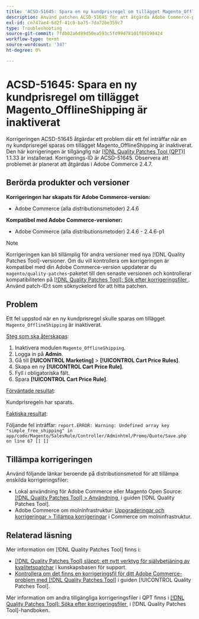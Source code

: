 ```yaml
---
title: 'ACSD-51645: Spara en ny kundprisregel om tillägget Magento_OfflineShipping är inaktiverat'
description: Använd patchen ACSD-51645 för att åtgärda Adobe Commerce-problemet när ett fel inträffar när en ny kundprisregel sparas om tillägget Magento_OfflineShipping är inaktiverat.
exl-id: ce747ae4-6d2f-41c0-ba75-7da72be359c7
type: Troubleshooting
source-git-commit: 7fdb02a6d89d50ea593c5fd99d78101f89198424
workflow-type: tm+mt
source-wordcount: '347'
ht-degree: 0%

---
```


# ACSD-51645: Spara en ny kundprisregel om tillägget Magento_OfflineShipping är inaktiverat

Korrigeringen ACSD-51645 åtgärdar ett problem där ett fel inträffar när en ny kundprisregel sparas om tillägget Magento_OfflineShipping är inaktiverat. Den här korrigeringen är tillgänglig när [[!DNL Quality Patches Tool (QPT)]](https://experienceleague.adobe.com/sv/docs/commerce-operations/tools/quality-patches-tool/quality-patches-tool-to-self-serve-quality-patches) 1.1.33 är installerad. Korrigerings-ID är ACSD-51645. Observera att problemet är planerat att åtgärdas i Adobe Commerce 2.4.7.

## Berörda produkter och versioner

**Korrigeringen har skapats för Adobe Commerce-version:**

* Adobe Commerce (alla distributionsmetoder) 2.4.6

**Kompatibel med Adobe Commerce-versioner:**

* Adobe Commerce (alla distributionsmetoder) 2.4.6 - 2.4.6-p1

>[!NOTE]
>
>Korrigeringen kan bli tillämplig för andra versioner med nya [!DNL Quality Patches Tool]-versioner. Om du vill kontrollera om korrigeringen är kompatibel med din Adobe Commerce-version uppdaterar du `magento/quality-patches`-paketet till den senaste versionen och kontrollerar kompatibiliteten på [[!DNL Quality Patches Tool]: Sök efter korrigeringsfiler &#x200B;](<https://experienceleague.adobe.com/tools/commerce-quality-patches/index.html?lang=sv-SE>). Använd patch-ID:t som söknyckelord för att hitta patchen.

## Problem

Ett fel uppstod när en ny kundprisregel skulle sparas om tillägget `Magento_OfflineShipping` är inaktiverat.

<u>Steg som ska återskapas</u>:

1. Inaktivera modulen `Magento_OfflineShipping`.
1. Logga in på **Admin**.
1. Gå till **[!UICONTROL Marketing]** > **[!UICONTROL Cart Price Rules]**.
1. Skapa en ny **[!UICONTROL Cart Price Rule]**.
1. Fyll i obligatoriska fält.
1. Spara **[!UICONTROL Cart Price Rule]**.

<u>Förväntade resultat</u>:

Kundprisregeln har sparats.

<u>Faktiska resultat</u>:

Följande fel inträffar:
`report.ERROR: Warning: Undefined array key "simple_free_shipping" in app/code/Magento/SalesRule/Controller/Adminhtml/Promo/Quote/Save.php on line 67 [] []`

## Tillämpa korrigeringen

Använd följande länkar beroende på distributionsmetod för att tillämpa enskilda korrigeringsfiler:

* Lokal användning för Adobe Commerce eller Magento Open Source: [[!DNL Quality Patches Tool] > Användning &#x200B;](/help/tools/quality-patches-tool/usage.md) i guiden [!DNL Quality Patches Tool].
* Adobe Commerce om molninfrastruktur: [Uppgraderingar och korrigeringar > Tillämpa korrigeringar](https://experienceleague.adobe.com/docs/commerce-cloud-service/user-guide/develop/upgrade/apply-patches.html?lang=sv-SE) i Commerce om molninfrastruktur.

## Relaterad läsning

Mer information om [!DNL Quality Patches Tool] finns i:

* [[!DNL Quality Patches Tool] släppt: ett nytt verktyg för självbetjäning av kvalitetspatchar](https://experienceleague.adobe.com/sv/docs/commerce-operations/tools/quality-patches-tool/quality-patches-tool-to-self-serve-quality-patches) i kunskapsbasen för support.
* [Kontrollera om det finns en korrigeringsfil för ditt Adobe Commerce-problem med  [!DNL Quality Patches Tool]](/help/tools/quality-patches-tool/patches-available-in-qpt/check-patch-for-magento-issue-with-magento-quality-patches.md) i guiden [!UICONTROL Quality Patches Tool].


Mer information om andra tillgängliga korrigeringsfiler i QPT finns i [[!DNL Quality Patches Tool]: Söka efter korrigeringsfiler &#x200B;](<https://experienceleague.adobe.com/tools/commerce-quality-patches/index.html?lang=sv-SE>) i [!DNL Quality Patches Tool]-handboken.
